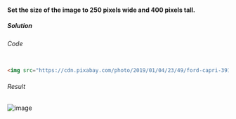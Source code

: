 #### Set the size of the image to 250 pixels wide and 400 pixels tall.

<h5>Solution</h5>

###### Code

```HTML

<img src="https://cdn.pixabay.com/photo/2019/01/04/23/49/ford-capri-3914333_1280.png" width="250" height="400">

```

###### Result

![image](https://github.com/gurjeetsinghvirdee/W3Schools-Frontend-Development-Exercises/assets/73753957/26d3c435-cbd7-496e-b828-d1c4e086865e)
